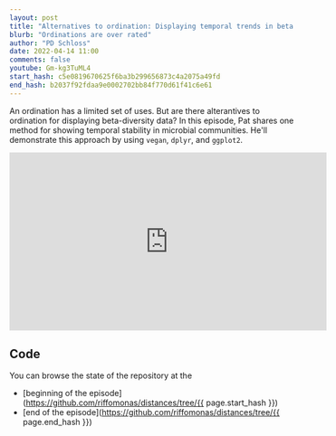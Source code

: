 ```yaml
---
layout: post
title: "Alternatives to ordination: Displaying temporal trends in beta diversity (CC204)"
blurb: "Ordinations are over rated"
author: "PD Schloss"
date: 2022-04-14 11:00
comments: false
youtube: Gm-kg3TuML4
start_hash: c5e0819670625f6ba3b299656873c4a2075a49fd
end_hash: b2037f92fdaa9e0002702bb84f770d61f41c6e61
---
```


An ordination has a limited set of uses. But are there alterantives to ordination for displaying beta-diversity data? In this episode, Pat shares one method for showing temporal stability in microbial communities. He'll demonstrate this approach by using `vegan`, `dplyr`, and `ggplot2`.


<iframe style="margin: 0 auto;display:block;" width="560" height="315" src="https://www.youtube.com/embed/{{ page.youtube }}" frameborder="0" allow="accelerometer; autoplay; encrypted-media; gyroscope; picture-in-picture" allowfullscreen></iframe>


## Code

You can browse the state of the repository at the
* [beginning of the episode](https://github.com/riffomonas/distances/tree/{{ page.start_hash }})
* [end of the episode](https://github.com/riffomonas/distances/tree/{{ page.end_hash }})
